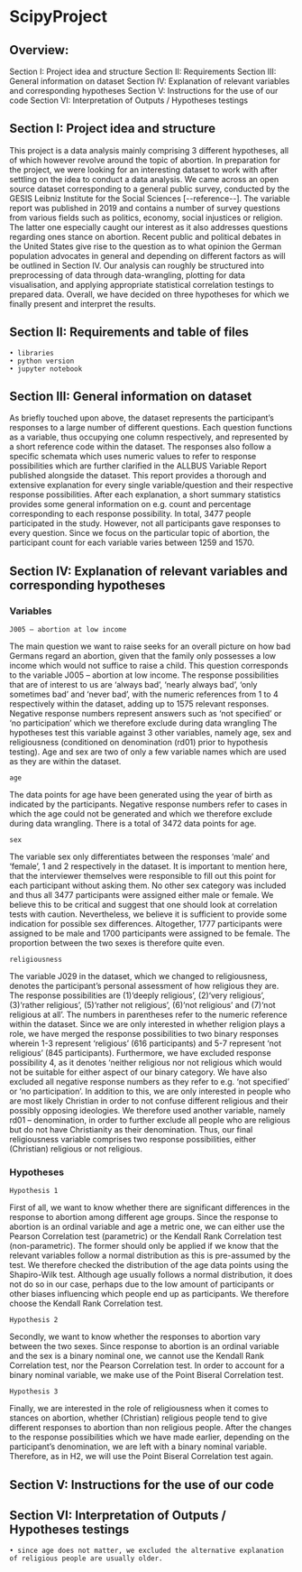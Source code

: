 # ScipyProject

## Overview:

Section I: 	Project idea and structure
Section II: 	Requirements
Section III: 	General information on dataset
Section IV: 	Explanation of relevant variables and corresponding hypotheses
Section V: 	Instructions for the use of our code 
Section VI: 	Interpretation of Outputs / Hypotheses testings


## Section I: Project idea and structure

This project is a data analysis mainly comprising 3 different hypotheses, all of which however revolve around the topic of abortion. In preparation for the project, we were looking for an interesting dataset to work with after settling on the idea to conduct a data analysis. We came across an open source dataset corresponding to a general public survey, conducted by the GESIS Leibniz Institute for the Social Sciences [--reference--]. The variable report was published in 2019 and contains a number of survey questions from various fields such as politics, economy, social injustices or religion. The latter one especially caught our interest as it also addresses questions regarding ones stance on abortion. Recent public and political debates in the United States give rise to the question as to what opinion the German population advocates in general and depending on different factors as will be outlined in Section IV.
Our analysis can roughly be structured into preprocessing of data through data-wrangling, plotting for data visualisation, and applying appropriate statistical correlation testings to prepared data. Overall, we have decided on three hypotheses for which we finally present and interpret the results.


## Section II: Requirements and table of files

    • libraries
    • python version
    • jupyter notebook


## Section III: General information on dataset

As briefly touched upon above, the dataset represents the participant’s responses to a large number of different questions. Each question functions as a variable, thus occupying one column respectively, and represented by a short reference code within the dataset. The responses also follow a specific schemata which uses numeric values to refer to response possibilities which are further clarified in the ALLBUS Variable Report published alongside the dataset. This report provides a thorough and extensive explanation for every single variable/question and their respective response possibilities. After each explanation, a short summary statistics provides some general information on e.g. count and percentage corresponding to each response possibility.
In total, 3477 people participated in the study. However, not all participants gave responses to every question. Since we focus on the particular topic of abortion, the participant count for each variable varies between 1259 and 1570.


## Section IV: Explanation of relevant variables and corresponding hypotheses

### Variables
    J005 – abortion at low income
The main question we want to raise seeks for an overall picture on how bad Germans regard an abortion, given that the family only possesses a low income which would not suffice to raise a child. This question corresponds to the variable J005 – abortion at low income. The response possibilities that are of interest to us are ‘always bad’, ‘nearly always bad’, ‘only sometimes bad’ and ‘never bad’, with the numeric references from 1 to 4 respectively within the dataset, adding up to 1575 relevant responses. Negative response numbers represent answers such as ‘not specified’ or ‘no participation’ which we therefore exclude during data wrangling
The hypotheses test this variable against 3 other variables, namely age, sex and religiousness (conditioned on denomination (rd01) prior to hypothesis testing). Age and sex are two of only a few variable names which are used as they are within the dataset.

    age
The data points for age have been generated using the year of birth as indicated by the participants. Negative response numbers refer to cases in which the age could not be generated and which we therefore exclude during data wrangling. There is a total of 3472 data points for age.

    sex
The variable sex only differentiates between the responses ‘male’ and ‘female’, 1 and 2 respectively in the dataset. It is important to mention here, that the interviewer themselves were responsible to fill out this point for each participant without asking them. No other sex category was included and thus all 3477 participants were assigned either male or female. We believe this to be critical and suggest that one should look at correlation tests with caution. Nevertheless, we believe it is sufficient to provide some indication for possible sex differences. Altogether, 1777 participants were assigned to be male and 1700 participants were assigned to be female. The proportion between the two sexes is therefore quite even.

    religiousness
The variable J029 in the dataset, which we changed to religiousness, denotes the participant’s personal assessment of how religious they are. The response possibilities are (1)‘deeply religious’, (2)‘very religious’, (3)‘rather religious’, (5)‘rather not religious’, (6)‘not religious’ and (7)‘not religious at all’. The numbers in parentheses refer to the numeric reference within the dataset.
Since we are only interested in whether religion plays a role, we have merged the response possibilities to two binary responses wherein 1-3 represent ‘religious’ (616 participants) and 5-7 represent ‘not religious’ (845 participants). Furthermore, we have excluded response possibility 4, as it denotes ‘neither religious nor not religious which would not be suitable for either aspect of our binary category. We have also excluded all negative response numbers as they refer to e.g. ‘not specified’ or ‘no participation’.
In addition to this, we are only interested in people who are most likely Christian in order to not confuse different religious and their possibly opposing ideologies. We therefore used another variable, namely rd01 – denomination, in order to further exclude all people who are religious but do not have Christianity as their denomination. Thus, our final religiousness variable comprises two response possibilities, either (Christian) religious or not religious.

### Hypotheses
    Hypothesis 1
First of all, we want to know whether there are significant differences in the response to abortion among different age groups. Since the response to abortion is an ordinal variable and age a metric one, we can either use the Pearson Correlation test (parametric) or the Kendall Rank Correlation test (non-parametric). The former should only be applied if we know that the relevant variables follow a normal distribution as this is pre-assumed by the test. We therefore checked the distribution of the age data points using the Shapiro-Wilk test. Although age usually follows a normal distribution, it does not do so in our case, perhaps due to the low amount of participants or other biases influencing which people end up as participants. We therefore choose the Kendall Rank Correlation test.

    Hypothesis 2
Secondly, we want to know whether the responses to abortion vary between the two sexes. Since response to abortion is an ordinal variable and the sex is a binary nominal one, we cannot use the Kendall Rank Correlation test, nor the Pearson Correlation test. In order to account for a binary nominal variable, we make use of the Point Biseral Correlation test.

    Hypothesis 3
Finally, we are interested in the role of religiousness when it comes to stances on abortion, whether (Christian) religious people tend to give different responses to abortion than non religious people. After the changes to the response possibilities which we have made earlier, depending on the participant’s denomination, we are left with a binary nominal variable. Therefore, as in H2, we will use the Point Biseral Correlation test again.


## Section V: Instructions for the use of our code 


## Section VI: Interpretation of Outputs / Hypotheses testings
    • since age does not matter, we excluded the alternative explanation of religious people are usually older.

